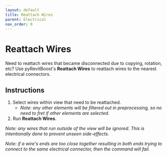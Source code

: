 ```yaml
---
layout: default
title: Reattach Wires
parent: Electrical
nav_order: 0
---
```


# Reattach Wires
Need to reattach wires that became disconnected due to copying, rotation, etc?
Use pyRevitBoost's **Reattach Wires** to reattach wires to the nearest 
electrical connectors.

## Instructions
1. Select wires within view that need to be reattached.
    - _Note: any other elements will be filtered out in preprocessing, so no 
need to fret if other elements are selected._
2. Run **Reattach Wires**.

_Note: any wires that run outside of the view will be ignored. This is 
intentionally done to prevent unseen side-effects._

_Note: if a wire's ends are too close together resulting in both ends trying 
to connect to the same electrical connector, then the command will fail._
